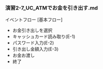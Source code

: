 ### 演習2-7_UC_ATMでお金を引き出す.md
イベントフロー
[基本フロー]
* お金引き出しを選択
* キャッシュカード読み取り(E-1)
* パスワード入力(E-2)
* 引き出し金額入力(E-3)
* お金お渡し
* 終了


